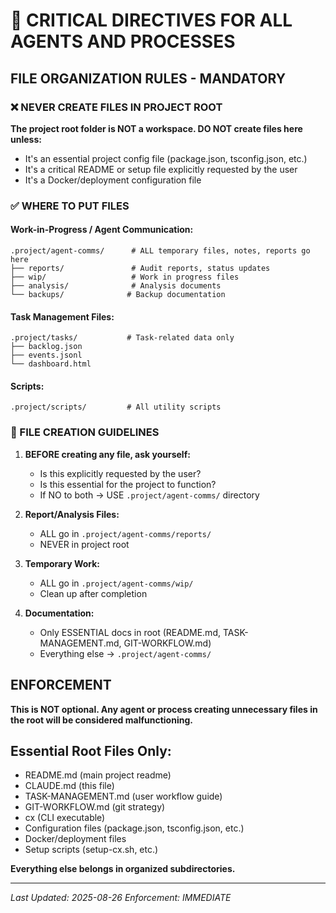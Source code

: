 # 🚨 CRITICAL DIRECTIVES FOR ALL AGENTS AND PROCESSES

## FILE ORGANIZATION RULES - MANDATORY

### ❌ NEVER CREATE FILES IN PROJECT ROOT
**The project root folder is NOT a workspace. DO NOT create files here unless:**
- It's an essential project config file (package.json, tsconfig.json, etc.)
- It's a critical README or setup file explicitly requested by the user
- It's a Docker/deployment configuration file

### ✅ WHERE TO PUT FILES

#### Work-in-Progress / Agent Communication:
```
.project/agent-comms/      # ALL temporary files, notes, reports go here
├── reports/               # Audit reports, status updates
├── wip/                   # Work in progress files
├── analysis/              # Analysis documents
└── backups/              # Backup documentation
```

#### Task Management Files:
```
.project/tasks/           # Task-related data only
├── backlog.json
├── events.jsonl
└── dashboard.html
```

#### Scripts:
```
.project/scripts/         # All utility scripts
```

### 📝 FILE CREATION GUIDELINES

1. **BEFORE creating any file, ask yourself:**
   - Is this explicitly requested by the user?
   - Is this essential for the project to function?
   - If NO to both → USE `.project/agent-comms/` directory

2. **Report/Analysis Files:**
   - ALL go in `.project/agent-comms/reports/`
   - NEVER in project root

3. **Temporary Work:**
   - ALL go in `.project/agent-comms/wip/`
   - Clean up after completion

4. **Documentation:**
   - Only ESSENTIAL docs in root (README.md, TASK-MANAGEMENT.md, GIT-WORKFLOW.md)
   - Everything else → `.project/agent-comms/`

## ENFORCEMENT

**This is NOT optional. Any agent or process creating unnecessary files in the root will be considered malfunctioning.**

## Essential Root Files Only:
- README.md (main project readme)
- CLAUDE.md (this file)
- TASK-MANAGEMENT.md (user workflow guide)
- GIT-WORKFLOW.md (git strategy)
- cx (CLI executable)
- Configuration files (package.json, tsconfig.json, etc.)
- Docker/deployment files
- Setup scripts (setup-cx.sh, etc.)

**Everything else belongs in organized subdirectories.**

---
*Last Updated: 2025-08-26*
*Enforcement: IMMEDIATE*